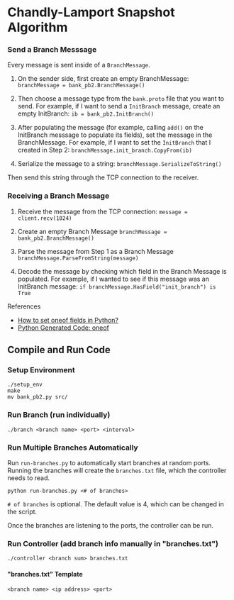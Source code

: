 # Chandly-Lamport Snapshot Algorithm


### Send a Branch Messsage
Every message is sent inside of a `BranchMessage`.

1. On the sender side, first create an empty BranchMessage:
`branchMessage = bank_pb2.BranchMessage()`

2. Then choose a message type from the `bank.proto` file that you want to send. For example, if I want to send a `InitBranch` message, create an empty InitBranch:
`ib = bank_pb2.InitBranch()`

3. After populating the message (for example, calling `add()` on the InitBranch messsage to populate its fields), set the message in the BranchMessage. For example, if I want to set the `InitBranch` that I created in Step 2:
`branchMessage.init_branch.CopyFrom(ib)`

4. Serialize the message to a string:
`branchMessage.SerializeToString()`

Then send this string through the TCP connection to the receiver.

### Receiving a Branch Message
1. Receive the message from the TCP connection:
`message = client.recv(1024)`

2. Create an empty Branch Message
`branchMessage = bank_pb2.BranchMessage()`

3. Parse the message from Step 1 as a Branch Message
`branchMessage.ParseFromString(message)`

4. Decode the message by checking which field in the Branch Message is populated. For example, if I wanted to see if this message was an InitBranch message:
`if branchMessage.HasField("init_branch") is True`

References
* [How to set oneof fields in Python?](https://github.com/protocolbuffers/protobuf/issues/5012)
* [Python Generated Code: oneof](https://developers.google.com/protocol-buffers/docs/reference/python-generated#oneof)

## Compile and Run Code
### Setup Environment
```
./setup_env
make
mv bank_pb2.py src/
```
### Run Branch (run individually)
```
./branch <branch name> <port> <interval>
```
### Run Multiple Branches Automatically
Run `run-branches.py` to automatically start branches at random ports. Running the branches will create the `branches.txt` file, which the controller needs to read.
```
python run-branches.py <# of branches>
```
`# of branches` is optional. The default value is 4, which can be changed in the script.

Once the branches are listening to the ports, the controller can be run.

### Run Controller (add branch info manually in "branches.txt")
```
./controller <branch sum> branches.txt
```
#### "branches.txt" Template
```
<branch name> <ip address> <port>
```
